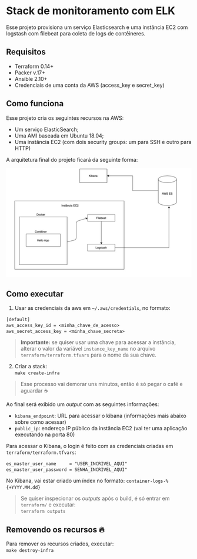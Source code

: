 # Stack de monitoramento com ELK
Esse projeto provisiona um serviço Elasticsearch e uma instância EC2 com logstash com filebeat para coleta de logs de contêineres.

## Requisitos
* Terraform 0.14+
* Packer v.17+
* Ansible 2.10+
* Credenciais de uma conta da AWS (access_key e secret_key)

## Como funciona

Esse projeto cria os seguintes recursos na AWS:
* Um serviço ElasticSearch;
* Uma AMI baseada em Ubuntu 18.04;
* Uma instância EC2 (com dois security groups: um para SSH e outro para HTTP)


A arquitetura final do projeto ficará da seguinte forma:

![](img/architecture.png)

## Como executar

1. Usar as credenciais da aws em `~/.aws/credentials`, no formato:
```
[default]
aws_access_key_id = <minha_chave_de_acesso>
aws_secret_access_key = <minha_chave_secreta>
```

> **Importante:** se quiser usar uma chave para acessar a instância, alterar o valor da  variável `instance_key_name`  no arquivo `terraform/terraform.tfvars` para o nome da sua chave.

2. Criar a stack:   
`make create-infra`

> Esse processo vai demorar uns minutos, então é só pegar o café e aguardar ☕

Ao final será exibido um *output* com as seguintes informações:
* `kibana_endpoint`: URL para acessar o kibana (informações mais abaixo sobre como acessar)
* `public_ip`: endereço IP público da instância EC2 (vai ter uma aplicação executando na porta 80)

Para acessar o Kibana, o login é feito com as credenciais criadas em `terraform/terraform.tfvars`:

```
es_master_user_name     = "USER_INCRIVEL_AQUI"
es_master_user_password = SENHA_INCRIVEL_AQUI"
```
No Kibana, vai estar criado um índex no formato: `container-logs-%{+YYYY.MM.dd}`

> Se quiser inspecionar os *outputs* após o build, é só entrar em `terraform/` e executar:   
`terraform outputs`

## Removendo os recursos 🔥
Para remover os recursos criados, executar:   
`make destroy-infra`
